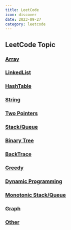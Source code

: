 ```yaml
---
title: LeetCode
icon: discover
date: 2023-09-27
category: leetcode
---
```


## LeetCode Topic

### [Array](./array/README.md)

### [LinkedList](./linkedlist/README.md)

### [HashTable](./hashtable/README.md)

### [String](./string/README.md)

### [Two Pointers](./two_pointers/README.md)

### [Stack/Queue](./stack_queue/README.md)

### [Binary Tree](./binary_tree/README.md)

### [BackTrace](./backtrace/README.md)

### [Greedy](./greedy/README.md)

### [Dynamic Programming](./dp/README.md)

### [Monotonic Stack/Queue](./mono_stack/README.md)

### [Graph](./graph/README.md)

### [Other](./other/README.md)